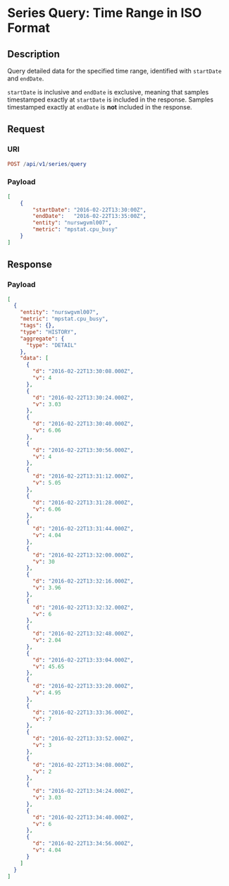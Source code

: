 # Series Query: Time Range in ISO Format

## Description

Query detailed data for the specified time range, identified with `startDate` and `endDate`.

`startDate` is inclusive and `endDate` is exclusive, meaning that samples timestamped exactly at `startDate` is included in the response. Samples timestamped exactly at `endDate` is **not** included in the response.

## Request

### URI

```elm
POST /api/v1/series/query
```

### Payload

```json
[
    {
        "startDate": "2016-02-22T13:30:00Z",
        "endDate":   "2016-02-22T13:35:00Z",
        "entity": "nurswgvml007",
        "metric": "mpstat.cpu_busy"
    }
]
```

## Response

### Payload

```json
[
  {
    "entity": "nurswgvml007",
    "metric": "mpstat.cpu_busy",
    "tags": {},
    "type": "HISTORY",
    "aggregate": {
      "type": "DETAIL"
    },
    "data": [
      {
        "d": "2016-02-22T13:30:08.000Z",
        "v": 4
      },
      {
        "d": "2016-02-22T13:30:24.000Z",
        "v": 3.03
      },
      {
        "d": "2016-02-22T13:30:40.000Z",
        "v": 6.06
      },
      {
        "d": "2016-02-22T13:30:56.000Z",
        "v": 4
      },
      {
        "d": "2016-02-22T13:31:12.000Z",
        "v": 5.05
      },
      {
        "d": "2016-02-22T13:31:28.000Z",
        "v": 6.06
      },
      {
        "d": "2016-02-22T13:31:44.000Z",
        "v": 4.04
      },
      {
        "d": "2016-02-22T13:32:00.000Z",
        "v": 30
      },
      {
        "d": "2016-02-22T13:32:16.000Z",
        "v": 3.96
      },
      {
        "d": "2016-02-22T13:32:32.000Z",
        "v": 6
      },
      {
        "d": "2016-02-22T13:32:48.000Z",
        "v": 2.04
      },
      {
        "d": "2016-02-22T13:33:04.000Z",
        "v": 45.65
      },
      {
        "d": "2016-02-22T13:33:20.000Z",
        "v": 4.95
      },
      {
        "d": "2016-02-22T13:33:36.000Z",
        "v": 7
      },
      {
        "d": "2016-02-22T13:33:52.000Z",
        "v": 3
      },
      {
        "d": "2016-02-22T13:34:08.000Z",
        "v": 2
      },
      {
        "d": "2016-02-22T13:34:24.000Z",
        "v": 3.03
      },
      {
        "d": "2016-02-22T13:34:40.000Z",
        "v": 6
      },
      {
        "d": "2016-02-22T13:34:56.000Z",
        "v": 4.04
      }
    ]
  }
]
```
